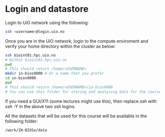 # Login and datastore

Login to UiO network using the following:
```bash
ssh <username>@login.uio.no
```
Once you are in the UiO network, login to the compute enviroment and verify your home directory within the cluster as below:
```bash
ssh bioint01.hpc.uio.no
# Within bioint01.hpc.uio.no
pwd
# This should return /home/<USERNAME>
mkdir in-bios9000 # Or a name that you prefer
cd in-bios9000
pwd
# This should return /home/<USERNAME>/in-bios9000
# You can use this folder for storing and analysing data for the course. 
```

If you need a GUI/X11 (some lectures might use this), then replace _ssh_ with _ssh -Y_ in the above two ssh logins.

All the datasets that will be used for this course will be available in the following folder:
```bash
/work/IN-BIOSx/data
```
